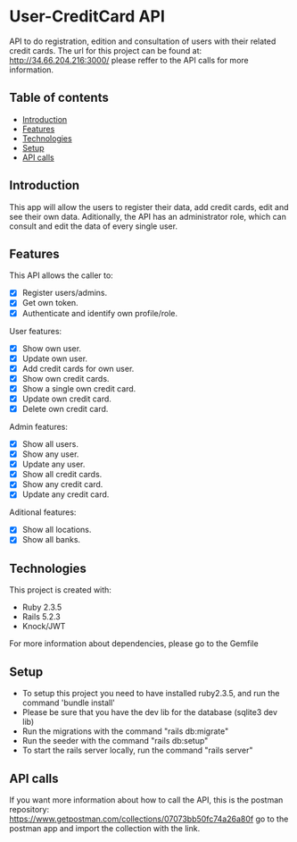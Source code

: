 # User-CreditCard API
API to do registration, edition and consultation of users with their related credit cards.
The url for this project can be found at: http://34.66.204.216:3000/ please reffer to the API calls for more information.

## Table of contents
* [Introduction](#introduction)
* [Features](#features)
* [Technologies](#technologies)
* [Setup](#setup)
* [API calls](#api-calls)

## Introduction
This app will allow the users to register their data, add credit cards, edit and see their own data. Aditionally, the API has an administrator role, which can consult and edit the data of every single user.

## Features
This API allows the caller to:

- [x] Register users/admins.
- [x] Get own token.
- [x] Authenticate and identify own profile/role.

User features:
- [x] Show own user.
- [x] Update own user.
- [x] Add credit cards for own user.
- [x] Show own credit cards.
- [x] Show a single own credit card.
- [x] Update own credit card.
- [x] Delete own credit card.

Admin features:
- [x] Show all users.
- [x] Show any user.
- [x] Update any user.
- [x] Show all credit cards.
- [x] Show any credit card.
- [x] Update any credit card.

Aditional features:
- [x] Show all locations.
- [x] Show all banks.

## Technologies
This project is created with:

* Ruby 2.3.5
* Rails 5.2.3
* Knock/JWT

For more information about dependencies, please go to the Gemfile

## Setup
* To setup this project you need to have installed ruby2.3.5, and run the command 'bundle install'
* Please be sure that you have the dev lib for the database (sqlite3 dev lib)
* Run the migrations with the command "rails db:migrate"
* Run the seeder with the command "rails db:setup"
* To start the rails server locally, run the command "rails server"

## API calls
If you want more information about how to call the API, this is the postman repository: https://www.getpostman.com/collections/07073bb50fc74a26a80f go to the postman app and import the collection with the link.
